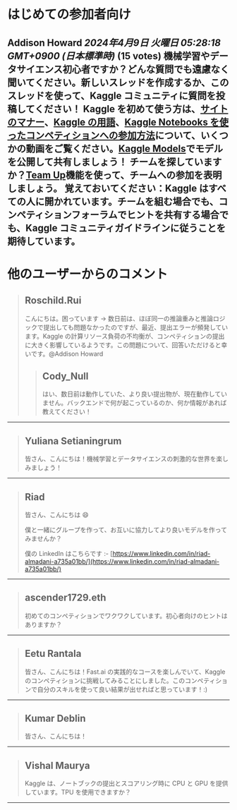 # はじめての参加者向け

**Addison Howard** *2024年4月9日 火曜日 05:28:18 GMT+0900 (日本標準時)* (15 votes)
機械学習やデータサイエンス初心者ですか？どんな質問でも遠慮なく聞いてください。新しいスレッドを作成するか、このスレッドを使って、Kaggle コミュニティに質問を投稿してください！
Kaggle を初めて使う方は、[サイトのマナー](https://www.youtube.com/watch?v=aIus8si_Et0)、[Kaggle の用語](https://www.youtube.com/watch?v=sEJHyuWKd-s)、[Kaggle Notebooks を使ったコンペティションへの参加方法](https://www.youtube.com/watch?&v=GJBOMWpLpTQ)について、いくつかの動画をご覧ください。[Kaggle Models](https://www.kaggle.com/docs/models#publishing-a-model)でモデルを公開して共有しましょう！
チームを探していますか？[Team Up](https://www.kaggle.com/discussions/product-feedback/341195)機能を使って、チームへの参加を表明しましょう。
覚えておいてください：Kaggle はすべての人に開かれています。チームを組む場合でも、コンペティションフォーラムでヒントを共有する場合でも、Kaggle コミュニティガイドラインに従うことを期待しています。
---
# 他のユーザーからのコメント
> ## Roschild.Rui
> 
> こんにちは。困っています -> 数日前は、ほぼ同一の推論重みと推論ロジックで提出しても問題なかったのですが、最近、提出エラーが頻発しています。Kaggle の計算リソース負荷の不均衡が、コンペティションの提出に大きく影響しているようです。この問題について、回答いただけると幸いです。@Addison Howard
> 
> 
> 
> > ## Cody_Null
> > 
> > はい、数日前は動作していた、より良い提出物が、現在動作していません。バックエンドで何が起こっているのか、何か情報があれば教えてください！
> > 
> > 
> > 
---
> ## Yuliana Setianingrum
> 
> 皆さん、こんにちは！機械学習とデータサイエンスの刺激的な世界を楽しみましょう！
> 
> 
> 
---
> ## Riad
> 
> 皆さん、こんにちは 😄
> 
> 僕と一緒にグループを作って、お互いに協力してより良いモデルを作ってみませんか？
> 
> 僕の LinkedIn はこちらです :- [https://www.linkedin.com/in/riad-almadani-a735a01bb/](https://www.linkedin.com/in/riad-almadani-a735a01bb/)
> 
> 
> 
---
> ## ascender1729.eth
> 
> 初めてのコンペティションでワクワクしています。初心者向けのヒントはありますか？
> 
> 
> 
---
> ## Eetu Rantala
> 
> 皆さん、こんにちは！Fast.ai の実践的なコースを楽しんでいて、Kaggle のコンペティションに挑戦してみることにしました。このコンペティションで自分のスキルを使って良い結果が出せればと思っています！:) 
> 
> 
> 
---
> ## Kumar Deblin
> 
> 皆さん、こんにちは！
> 
> 
> 
---
> ## Vishal Maurya
> 
> Kaggle は、ノートブックの提出とスコアリング時に CPU と GPU を提供しています。TPU を使用できますか？
> 
> 
> 
---

